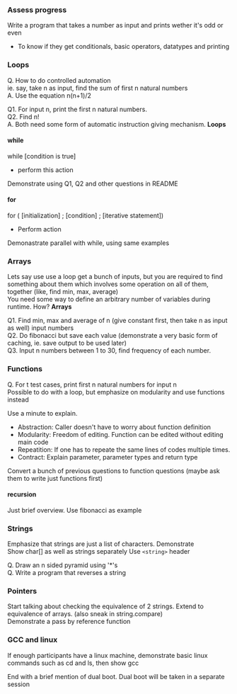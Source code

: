 ### Assess progress
Write a program that takes a number as input and prints wether it's odd or even
- To know if they get conditionals, basic operators, datatypes and printing

### Loops
Q. How to do controlled automation  
ie. say, take n as input, find the sum of first n natural numbers  
A. Use the equation n(n+1)/2

Q1. For input n, print the first n natural numbers.  
Q2. Find n!   
A. Both need some form of automatic instruction giving mechanism. **Loops**

#### while
while [condition is true]  
-   perform this action

Demonstrate using Q1, Q2 and other questions in README

#### for
for ( [initialization] ;  [condition] ; [iterative statement])
-   Perform action

Demonastrate parallel with while, using same examples

### Arrays
Lets say use use a loop get a bunch of inputs, but you are required to find something about them which involves some operation on all of them, together (like, find min, max, average)  
You need some way to define an arbitrary number of variables during runtime. How? **Arrays**

Q1. Find min, max and average of n (give constant first, then take n as input as well) input numbers  
Q2. Do fibonacci but save each value (demonstrate a very basic form of caching, ie. save output to be used later)  
Q3. Input n numbers between 1 to 30, find frequency of each number.

### Functions
Q. For t test cases, print first n natural numbers for input n   
Possible to do with a loop, but emphasize on modularity and use functions instead

Use a minute to explain.
- Abstraction: Caller doesn't have to worry about function definition
- Modularity: Freedom of editing. Function can be edited without editing main code
- Repeatition: If one has to repeate the same lines of codes multiple times.
- Contract: Explain parameter, parameter types and return type

Convert a bunch of previous questions to function questions
(maybe ask them to write just functions first)

#### recursion
Just brief overview. Use fibonacci as example

### Strings
Emphasize that strings are just a list of characters. Demonstrate  
Show char[] as well as strings separately
Use ```<string>``` header

Q. Draw an n sided pyramid using '*'s  
Q. Write a program that reverses a string

### Pointers
Start talking about checking the equivalence of 2 strings. Extend to equivalence of arrays. (also sneak in string.compare)  
Demonstrate a pass by reference function


### GCC and linux
If enough participants have a linux machine, demonstrate basic linux commands such as cd and ls, then show gcc

End with a brief mention of dual boot. Dual boot will be taken in a separate session